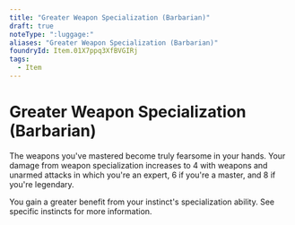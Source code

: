 ```yaml
---
title: "Greater Weapon Specialization (Barbarian)"
draft: true
noteType: ":luggage:"
aliases: "Greater Weapon Specialization (Barbarian)"
foundryId: Item.01X7ppq3XfBVGIRj
tags:
  - Item
---
```


# Greater Weapon Specialization (Barbarian)

The weapons you've mastered become truly fearsome in your hands. Your damage from weapon specialization increases to 4 with weapons and unarmed attacks in which you're an expert, 6 if you're a master, and 8 if you're legendary.

You gain a greater benefit from your instinct's specialization ability. See specific instincts for more information.
